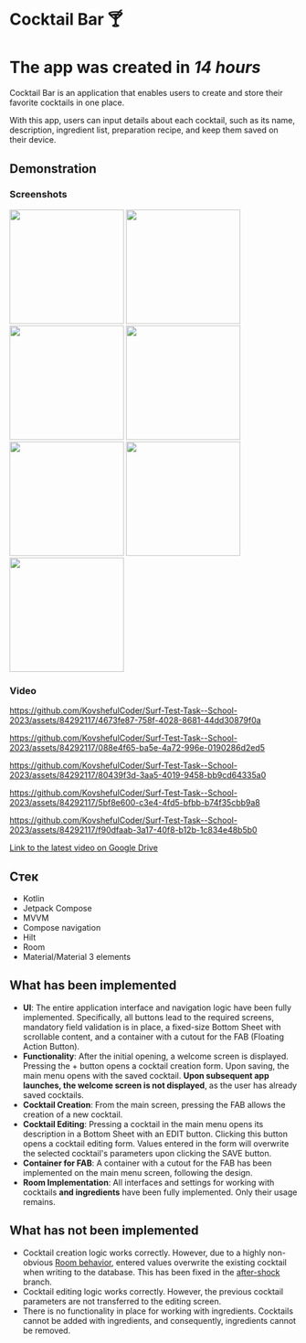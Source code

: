 # Cocktail Bar 🍸 

# The app was created in *14 hours*

Cocktail Bar is an application that enables users to create and store their favorite cocktails in one place.

With this app, users can input details about each cocktail, such as its name, description, ingredient list, preparation recipe, and keep them saved on their device.

## Demonstration

### Screenshots

<img src="https://github.com/KovshefulCoder/Surf-Test-Task--School-2023/assets/84292117/d1087be1-976d-4d90-8eb4-1b593f8eb066" width="200">
<img src="https://github.com/KovshefulCoder/Surf-Test-Task--School-2023/assets/84292117/3e9ed722-afc7-40e0-bb37-0b076f1e525d" width="200">
<img src="https://github.com/KovshefulCoder/Surf-Test-Task--School-2023/assets/84292117/dbe43118-94dc-448e-9651-cd1fccbb6c9d" width="200">
<img src="https://github.com/KovshefulCoder/Surf-Test-Task--School-2023/assets/84292117/61459551-a7b3-4e8e-9516-f1bd553017f9" width="200">
<img src="https://github.com/KovshefulCoder/Surf-Test-Task--School-2023/assets/84292117/8092a846-87e0-4114-b98e-df8ba424b32f" width="200">
<img src="https://github.com/KovshefulCoder/Surf-Test-Task--School-2023/assets/84292117/d9ae0dd0-f556-416d-b0bd-345fa9263c9e" width="200">
<img src="https://github.com/KovshefulCoder/Surf-Test-Task--School-2023/assets/84292117/708e8d8c-c24a-4895-85c3-caec0f6fbf4d" width="200">


### Video

https://github.com/KovshefulCoder/Surf-Test-Task--School-2023/assets/84292117/4673fe87-758f-4028-8681-44dd30879f0a

https://github.com/KovshefulCoder/Surf-Test-Task--School-2023/assets/84292117/088e4f65-ba5e-4a72-996e-0190286d2ed5

https://github.com/KovshefulCoder/Surf-Test-Task--School-2023/assets/84292117/80439f3d-3aa5-4019-9458-bb9cd64335a0

https://github.com/KovshefulCoder/Surf-Test-Task--School-2023/assets/84292117/5bf8e600-c3e4-4fd5-bfbb-b74f35cbb9a8

https://github.com/KovshefulCoder/Surf-Test-Task--School-2023/assets/84292117/f90dfaab-3a17-40f8-b12b-1c834e48b5b0

[Link to the latest video on Google Drive](https://drive.google.com/file/d/1sQXrhsvZzB-o7J-ldNoVVvm9rl3n2_kE/view?usp=sharing)




## Стек
* Kotlin
* Jetpack Compose
* MVVM
* Compose navigation
* Hilt
* Room
* Material/Material 3 elements

## What has been implemented

* **UI**: The entire application interface and navigation logic have been fully implemented. Specifically, all buttons lead to the required screens, mandatory field validation is in place, a fixed-size Bottom Sheet with scrollable content, and a container with a cutout for the FAB (Floating Action Button).
* **Functionality**: After the initial opening, a welcome screen is displayed. Pressing the + button opens a cocktail creation form. Upon saving, the main menu opens with the saved cocktail. **Upon subsequent app launches, the welcome screen is not displayed**, as the user has already saved cocktails.
* **Cocktail Creation**: From the main screen, pressing the FAB allows the creation of a new cocktail.
* **Cocktail Editing**: Pressing a cocktail in the main menu opens its description in a Bottom Sheet with an EDIT button. Clicking this button opens a cocktail editing form. Values entered in the form will overwrite the selected cocktail's parameters upon clicking the SAVE button.
* **Container for FAB**: A container with a cutout for the FAB has been implemented on the main menu screen, following the design.
* **Room Implementation**: All interfaces and settings for working with cocktails **and ingredients** have been fully implemented. Only their usage remains.

## What has not been implemented

* Cocktail creation logic works correctly. However, due to a highly non-obvious [Room behavior](https://stackoverflow.com/questions/44109700/how-to-make-primary-key-as-autoincrement-for-room-persistence-lib#:~:text=A%20note%20for%20future%20readers%20%2D%20the%20primary%20key%20must%20be%200%20for%20Room%20to%20treat%20it%20as%20unset.%20If%20you%20use%20any%20other%20default%20value%20(e.g.%20-1)%2C%20Room%20will%20not%20autogenerate%20the%20id.), entered values overwrite the existing cocktail when writing to the database. This has been fixed in the [after-shock](https://github.com/KovshefulCoder/Surf-Test-Task--School-2023/tree/after-shock) branch.
* Cocktail editing logic works correctly. However, the previous cocktail parameters are not transferred to the editing screen.
* There is no functionality in place for working with ingredients. Cocktails cannot be added with ingredients, and consequently, ingredients cannot be removed.

